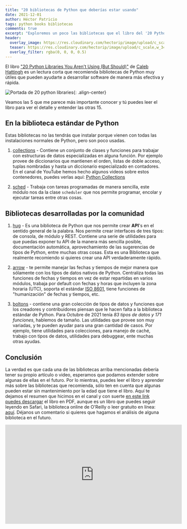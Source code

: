 ```yaml
---
title: "20 bibliotecas de Python que deberías estar usando"
date: 2021-12-01
author: Héctor Patricio
tags: python books bibliotecas
comments: true
excerpt: "Exploremos un poco las bibliotecas que el libro del '20 Python Libraries You Aren't Using' recomienda"
header:
  overlay_image: https://res.cloudinary.com/hectorip/image/upload/c_scale,w_1120/v1638419376/hans-isaacson-rlqkZ1DlOnU-unsplash_rsaim0.jpg
  teaser: https://res.cloudinary.com/hectorip/image/upload/c_scale,w_340/v1638419376/hans-isaacson-rlqkZ1DlOnU-unsplash_rsaim0.jpg
  overlay_filter: rgba(0, 0, 0, 0.5)
---
```


El libro ["20 Python Libraries You Aren't Using (But Should)"](https://freecomputerbooks.com/20-Python-Libraries%20You-Are-Not-Using-But-Should.html#downloadLinks) de [Caleb Hattingh](https://github.com/cjrh) es un lectura corta que recomienda bibliotecas de Python muy útiles que pueden ayudarte a desarrollar software de manera más efectiva y rápida.

![Portada de 20 python libraries](https://res.cloudinary.com/hectorip/image/upload/v1638418876/20_python_rlf1b2.png){: .align-center}

Veamos las 5 que me parece más importante conocer y tú puedes leer el libro para ver el detalle y entender las otras 15.

## En la biblioteca estándar de Python

Estas bibliotecas no las tendrás que instalar porque vienen con todas las instalaciones normales de Python, pero son poco usadas.

1. [collections](https://docs.python.org/3/library/collections.html) - Contiene un conjunto de clases y funciones para trabajar con estructuras de datos especializadas en alguna función. Por ejemplo provee de diccionarios que mantienen el orden, listas de doble acceso, tuplas nombradas y hasta un diccionario especializado en contadores. En el canal de YouTube hemos hecho algunos videos sobre estos contenedores, puedes verlas aquí: [Python Collections](https://www.youtube.com/watch?v=DrhHkPI7spU&list=PLfeFnTZNTVDMDCoBzZ6XynugZTFDzEjiB)

2. [sched](https://docs.python.org/3/library/sched.html) - Trabaja con tareas programadas de manera sencilla, este módulo nos da la clase `scheduler` que nos permite programar, encolar y ejecutar tareas entre otras cosas.

## Bibliotecas desarrolladas por la comunidad

1. [hug](https://www.hug.rest/) - Es una biblioteca de Python que nos permite crear **API**'s en el sentido general de la palabra. Nos permite crear interfaces de tres tipos: de consola, de módulo y REST. Contiene una serie de utilidades para que puedas exponer tu API de la manera más sencilla posible, documentación automática, aprovechamiento de las sugerencias de tipos de Python, entre muchas otras cosas. Esta es una Biblioteca que realmente recomiendo si quieres crear una API verdaderamente rápido.

2. [arrow](https://arrow.readthedocs.io/en/latest/) - te permite manejar las fechas y tiempos de mejor manera que sólamente con los tipos de datos nativos de Python. Centraliza todas las funciones de fechas y tiempos en vez de estar repartidas en varios módulos, trabaja por default con fechas y horas que incluyen la zona horaria (UTC), soporta el estándar [ISO 8601](https://en.wikipedia.org/wiki/ISO_8601), tiene funciones de "humanización" de fechas y tiempos, etc.

3. [boltons](https://boltons.readthedocs.io/en/latest/) - contiene una gran colección de tipos de datos y funciones que los creadores y contribuidores piensan que le hacen falta a la biblioteca estándar de Python. Para Octubre de 2021 tenía _83 tipos de datos y 171 funciones_, hablemos de tamaño. Las utilidades que provee son muy variadas, y te pueden ayudar para una gran cantidad de casos. Por ejemplo, tiene utilidades para colecciones, para manejo de caché, trabajo con tipos de datos, utilidades para debuggear, ente muchas otras ayudas.


## Conclusión

La verdad es que cada una de las bibliotecas arriba mencionadas debería tener su propio artículo o video, esperamos que podamos extender sobre algunas de ellas en el futuro. Por lo mientras, puedes leer el libro y aprender más sobre las bibliotecas que recomienda, sólo ten en cuenta que algunas pueden estar sin mantenimiento por la edad que tiene el libro. Aquí te dejamos el resumen que hicimos en el canal y con suerte [en este link puedes descargar](https://pepa.holla.cz/wp-content/uploads/2016/10/20-python-libraries-you-arent-using-but-should.pdf) el libro en PDF, aunque es un libro que puedes seguir leyendo en Safari, la biblioteca online de O'Reilly o leer gratuito en línea: [aquí](https://www.oreilly.com/content/20-python-libraries-you-arent-using-but-should/). Déjanos un comentario si quieres que hagamos el análisis de alguna biblioteca en el futuro.

<iframe width="560" height="315" src="https://www.youtube.com/embed/T5xHzP1Ex5s" title="YouTube video player" frameborder="0" allow="accelerometer; autoplay; clipboard-write; encrypted-media; gyroscope; picture-in-picture" allowfullscreen></iframe>